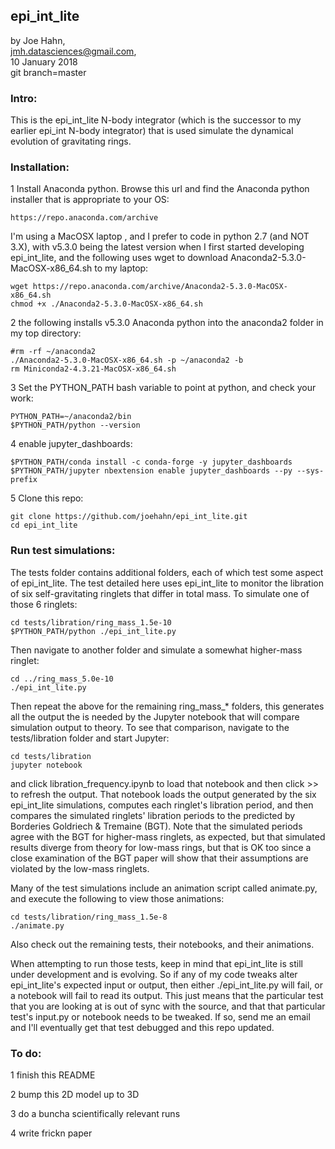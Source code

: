 ## epi_int_lite

by Joe Hahn,<br />
jmh.datasciences@gmail.com,<br />
10 January 2018<br />
git branch=master


### Intro:

This is the epi_int_lite N-body integrator (which is the successor to my earlier epi_int N-body
integrator) that is used simulate the dynamical evolution of gravitating rings.


### Installation:


1 Install Anaconda python. Browse this url and find the Anaconda python installer that is appropriate to your OS:

    https://repo.anaconda.com/archive

I'm using a MacOSX laptop , and I prefer to code in python 2.7 (and NOT 3.X), with v5.3.0 being
the latest version when I first started developing epi_int_lite, and the following
uses wget to download Anaconda2-5.3.0-MacOSX-x86_64.sh to my laptop:

    wget https://repo.anaconda.com/archive/Anaconda2-5.3.0-MacOSX-x86_64.sh
    chmod +x ./Anaconda2-5.3.0-MacOSX-x86_64.sh

2 the following installs v5.3.0 Anaconda python into the anaconda2 folder in my top directory:

    #rm -rf ~/anaconda2
    ./Anaconda2-5.3.0-MacOSX-x86_64.sh -p ~/anaconda2 -b
    rm Miniconda2-4.3.21-MacOSX-x86_64.sh

3 Set the PYTHON_PATH bash variable to point at python, and check your work:

    PYTHON_PATH=~/anaconda2/bin
    $PYTHON_PATH/python --version

4 enable jupyter_dashboards:

    $PYTHON_PATH/conda install -c conda-forge -y jupyter_dashboards
    $PYTHON_PATH/jupyter nbextension enable jupyter_dashboards --py --sys-prefix
    
5 Clone this repo:

    git clone https://github.com/joehahn/epi_int_lite.git
    cd epi_int_lite


### Run test simulations:

The tests folder contains additional folders, each of which test some aspect of epi_int_lite.
The test detailed here uses epi_int_lite to monitor the libration of six self-gravitating ringlets
that differ in total mass. To simulate one of those 6 ringlets:

    cd tests/libration/ring_mass_1.5e-10
    $PYTHON_PATH/python ./epi_int_lite.py

Then navigate to another folder and simulate a somewhat higher-mass ringlet:

    cd ../ring_mass_5.0e-10
    ./epi_int_lite.py

Then repeat the above for the remaining ring_mass_* folders, this generates all the output
the is needed by the Jupyter notebook that will compare simulation output to theory. To see that
comparison, navigate to the tests/libration folder and start Jupyter:

    cd tests/libration
    jupyter notebook
    
and click libration_frequency.ipynb to load that notebook and then click >> to refresh the output.
That notebook loads the output generated by the six epi_int_lite simulations, computes each
ringlet's libration period, and then compares the simulated ringlets' libration periods
to the predicted by Borderies Goldriech & Tremaine (BGT). Note that the simulated periods
agree with the BGT for higher-mass ringlets, as expected, but that simulated results diverge
from theory for low-mass rings, but that is OK too since a close examination of the BGT
paper will show that their assumptions are violated by the low-mass ringlets.

Many of the test simulations include an animation script called animate.py,
and execute the following to view those animations:

    cd tests/libration/ring_mass_1.5e-8
    ./animate.py

Also check out the remaining tests, their notebooks, and their animations.

When attempting to run those tests, keep in mind that epi_int_lite is still under development
and is evolving. So if any of my code tweaks alter epi_int_lite's expected input or output, then either
./epi_int_lite.py will fail, or a notebook will fail to read its output. This just means that the
particular test that you are looking at is out of sync with the source, and that that particular
test's input.py or notebook needs to be tweaked. If so, send me an email
and I'll eventually get that test debugged and this repo updated.


### To do:

1 finish this README

2 bump this 2D model up to 3D

3 do a buncha scientifically relevant runs

4 write frickn paper

